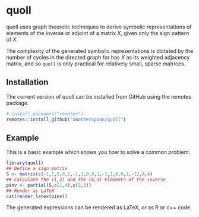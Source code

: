 
# quoll

<!-- badges: start -->
<!-- badges: end -->

quoll uses graph theoretic techniques to derive symbolic representations of elements of the inverse
or adjoint of a matrix $X$, given only the sign pattern of $X$.  

The complexity of the generated symbolic representations is dictated by the number of cycles in the 
directed graph for has $X$ as its weighted adjacency matrix, and so `quoll` is only practical for
relatively small, sparse matrices.

## Installation

The current version of quoll can be installed from GitHub using the remotes package. 
```r
# install.packages("remotes")
remotes::install_github("SWotherspoon/quoll")
```

## Example

This is a basic example which shows you how to solve a common problem:

```r
library(quoll)
## Define a sign matrix
S <- matrix(c(-1,1,0,0,1,-1,1,0,0,1,-1,1,0,0,1,-1),4,4)
## Calculate the (1,2) and the (4,3) elements of the inverse
pinv <- partial(S,c(1,4),c(2,3))
## Render as LaTeX
cat(render_latex(pinv))
```

The generated expressions can be rendered as LaTeX, or as R or c++ code.



